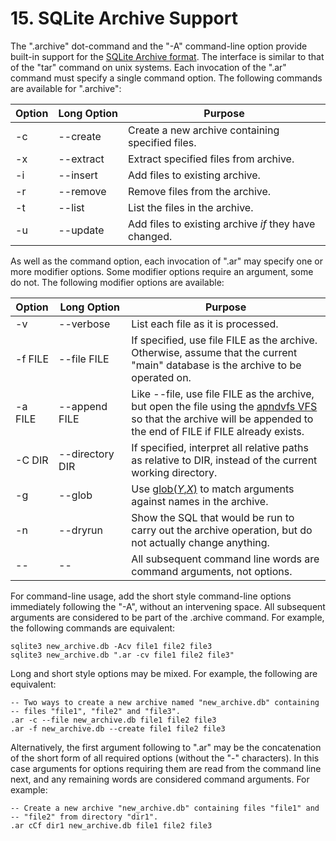 # 15\. SQLite Archive Support


The ".archive" dot\-command and the "\-A" command\-line option
provide built\-in support for the
[SQLite Archive format](sqlar.html). The interface is similar to
that of the "tar" command on unix systems. Each invocation of the ".ar"
command must specify a single command option. The following commands
are available for ".archive":





| Option | Long Option | Purpose |
| --- | --- | --- |
| \-c | \-\-create | Create a new archive containing specified files. |
| \-x | \-\-extract | Extract specified files from archive. |
| \-i | \-\-insert | Add files to existing archive. |
| \-r | \-\-remove | Remove files from the archive. |
| \-t | \-\-list | List the files in the archive. |
| \-u | \-\-update | Add files to existing archive *if* they have changed. |


As well as the command option, each invocation of ".ar" may specify
one or more modifier options. Some modifier options require an argument,
some do not. The following modifier options are available:





| Option | Long Option | Purpose |
| --- | --- | --- |
| \-v | \-\-verbose | List each file as it is processed. |
| \-f FILE | \-\-file FILE | If specified, use file FILE as the  archive. Otherwise, assume that the current "main" database is the  archive to be operated on. |
| \-a FILE | \-\-append FILE | Like \-\-file, use file FILE as the  archive, but open the file using the  [apndvfs VFS](https://sqlite.org/src/file/ext/misc/appendvfs.c) so that  the archive will be appended to the end of FILE if FILE already exists. |
| \-C DIR | \-\-directory DIR | If specified, interpret all relative  paths as relative to DIR, instead of the current working directory. |
| \-g | \-\-glob | Use [glob(*Y*,*X*)](lang_corefunc.html#glob) to match arguments  against names in the archive. |
| \-n | \-\-dryrun | Show the SQL that would be run to carry out the  archive operation, but do not actually change anything. |
| \-\- | \-\- | All subsequent command line words are command arguments,  not options. |



For command\-line usage, add the short style command\-line options immediately
following the "\-A", without an intervening space. All subsequent arguments
are considered to be part of the .archive command. For example, the following
commands are equivalent:




```
sqlite3 new_archive.db -Acv file1 file2 file3
sqlite3 new_archive.db ".ar -cv file1 file2 file3"

```


Long and short style options may be mixed. For example, the following are
equivalent:




```
-- Two ways to create a new archive named "new_archive.db" containing
-- files "file1", "file2" and "file3".
.ar -c --file new_archive.db file1 file2 file3
.ar -f new_archive.db --create file1 file2 file3

```

Alternatively, the first argument following to ".ar" may be the concatenation
of the short form of all required options (without the "\-" characters). In
this case arguments for options requiring them are read from the command line
next, and any remaining words are considered command arguments. For example:




```
-- Create a new archive "new_archive.db" containing files "file1" and
-- "file2" from directory "dir1".
.ar cCf dir1 new_archive.db file1 file2 file3

```

